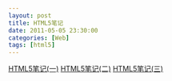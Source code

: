```yaml
---
layout: post
title: HTML5笔记
date: 2011-05-05 23:30:00
categories: [Web]
tags: [html5]
---
```

[HTML5笔记(一)](http://blog.csdn.net/Oneway102/archive/2011/03/21/6266474.aspx)
[HTML5笔记(二)](http://blog.csdn.net/Oneway102/archive/2011/03/24/6275518.aspx)
[HTML5笔记(三)](http://blog.csdn.net/Oneway102/archive/2011/04/29/6372314.aspx)
